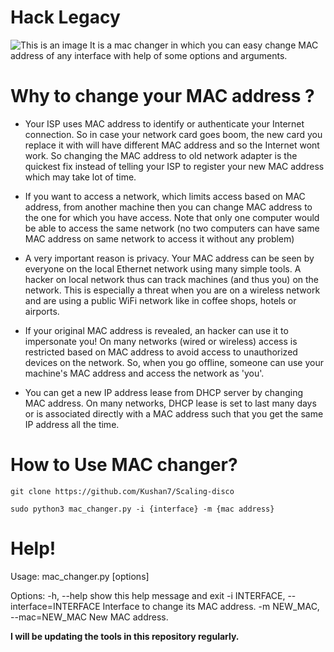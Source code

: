 # Hack Legacy
![This is an image](https://i.ibb.co/f0Hzsnh/MAC-CHANGER.png)
It is a mac changer in which you can easy change MAC  address of any interface with help of some options and arguments.

# Why to change your MAC address ?

- Your ISP uses MAC address to identify or authenticate your Internet connection. So in case your network card goes boom, the new card you replace it with will have different MAC address and so the Internet wont work. So changing the MAC address to old network adapter is the quickest fix instead of telling your ISP to register your new MAC address which may take lot of time.

- If you want to access a network, which limits access based on MAC address, from another machine then you can change MAC address to the one for which you have access. Note that only one computer would be able to access the same network (no two computers can have same MAC address on same network to access it without any problem)

- A very important reason is privacy. Your MAC address can be seen by everyone on the local Ethernet network using many simple tools. A hacker on local network thus can track machines (and thus you) on the network. This is especially a threat when you are on a wireless network and are using a public WiFi network like in coffee shops, hotels or airports.

- If your original MAC address is revealed, an hacker can use it to impersonate you! On many networks (wired or wireless) access is restricted based on MAC address to avoid access to unauthorized devices on the network. So, when you go offline, someone can use your machine's MAC address and access the network as 'you'.

- You can get a new IP address lease from DHCP server by changing MAC address. On many networks, DHCP lease is set to last many days or is associated directly with a MAC address such that you get the same IP address all the time.

# How to Use MAC changer?

``git clone https://github.com/Kushan7/Scaling-disco ``

``sudo python3 mac_changer.py -i {interface} -m {mac address} ``


# Help!

Usage: mac_changer.py [options]

Options:
  -h, --help            show this help message and exit
  -i INTERFACE, --interface=INTERFACE
                        Interface to change its MAC address.
  -m NEW_MAC, --mac=NEW_MAC
                        New MAC address.
                        
                        

**I will be updating the tools in this repository regularly.**
